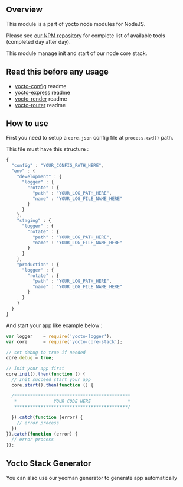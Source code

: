 ## Overview

This module is a part of yocto node modules for NodeJS.

Please see [our NPM repository](https://www.npmjs.com/~yocto) for complete list of available tools (completed day after day).

This module manage init and start of our node core stack.

## Read this before any usage

- [yocto-config](https://www.npmjs.com/package/yocto-config) readme
- [yocto-express](https://www.npmjs.com/package/yocto-express) readme 
- [yocto-render](https://www.npmjs.com/package/yocto-render) readme 
- [yocto-router](https://www.npmjs.com/package/yocto-router) readme 

## How to use

First you need to setup a `core.json` config file at `process.cwd()` path.

This file must have this structure : 

```javascript
{
  "config" : "YOUR_CONFIG_PATH_HERE",
  "env" : {
    "development" : {
      "logger" : {
        "rotate" : {
          "path" : "YOUR_LOG_PATH_HERE",
          "name" : "YOUR_LOG_FILE_NAME_HERE"
        }
      }
    },
    "staging" : {
      "logger" : {
        "rotate" : {
          "path" : "YOUR_LOG_PATH_HERE",
          "name" : "YOUR_LOG_FILE_NAME_HERE"
        }
      }
    }, 
    "production" : {
      "logger" : {
        "rotate" : {
          "path" : "YOUR_LOG_PATH_HERE",
          "name" : "YOUR_LOG_FILE_NAME_HERE"
        }
      }
    }
  }
}
```

And start your app like example below : 

```javascript
var logger    = require('yocto-logger');
var core      = require('yocto-core-stack');

// set debug to true if needed
core.debug = true;

// Init your app first
core.init().then(function () {
  // Init succeed start your app
  core.start().then(function () {

  /********************************************
   *              YOUR CODE HERE              *
   *******************************************/

  }).catch(function (error) {
    // error process
  })
}).catch(function (error) {
  // error process
});
```

## Yocto Stack Generator

You can also use our yeoman generator to generate app automatically

